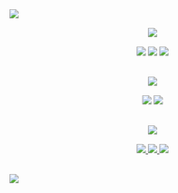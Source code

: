 <img src="https://sun9-80.userapi.com/impg/JZaZj7BfrN33x8NtB1bH_WBFCyIlgkXwswMaXA/OWtM8sdRiCo.jpg?size=2000x40&quality=96&sign=633ed80d7c13defcddec353e11f79d5b&type=album" />
<br><br>
<div align="center">
  <img src="https://psv4.userapi.com/c235131/u399214939/docs/d17/6263ba1f5942/TECHNOLOGIES_AND_TOOLS.png?extra=cDhCWmXhZOXTTWunHZtRaVQtlqlVhAL54ZzG5we0K7rmA1HEOtNxdzrVzgTUX-tKlK_waL52QXtvmDfuw3j4iv5gGEgUZGgRjH7-KKgPPvmASX_AVwqEYi3SS0Gz1FWIuTZwg09oVQozpne23TLKTw1h"/>
</div>
<br>
<div align="center">
  <img src="https://sun9-6.userapi.com/impg/n5IzkrHEdPoVxQsyTTcaeWYTmJiuY_mBlNHe9Q/P0SuFKAV7_Q.jpg?size=240x60&quality=96&sign=8dcb829af99f2cdac9d0bddea3bd50cb&type=album" /> <img src="https://sun9-86.userapi.com/impg/s0pS7Y2HRce5smOnX1_69S37WflxKb7Y7ukwKQ/I6_gQtz6WRU.jpg?size=240x60&quality=96&sign=600cbd8be7c4196634ee0a0224426516&type=album" /> <img src="https://sun9-7.userapi.com/impg/KQ6GVLM3esFLzYGpruo5la06Hp9AAcoY6Uc5pw/8YypPogY8KU.jpg?size=240x60&quality=96&sign=c6cd08f06452a13d601da45efbcb8063&type=album" /> 
</div>
<br><br>
<div align="center">
  <img src="https://psv4.userapi.com/c237331/u399214939/docs/d59/adfe732cc781/MY_GOALS.png?extra=L_mRfB1E3kJwBZlLb-eXccTL9FY_J6KFWQo_iPsMjV2YTYnkuONAoBD68xJUYBB3T4lJyHMnTEQiJnP2DDvqc2FR-WAwTavpRLhNNpFwuF_yRFGVIZDPO6yOHuG0h6Jufcj7-OTBMCc5UXXivYZzD1Tg"/>
</div>
<br>
<div align="center">
<img src="https://sun9-79.userapi.com/impg/pe6I62BZUxyY421FnkV01WEkyV2cx-XrHW0FKQ/3-yBLczFJD0.jpg?size=240x60&quality=96&sign=1fd10c3d3dc62a8bd3f0def660bbde76&type=album"/> <img src="https://sun9-87.userapi.com/impg/J5ijPq0D3YV9o47ZSJVIVwVt9d6tYdu70D1ehg/RbZvUfYAsWc.jpg?size=240x60&quality=96&sign=78d6b9608005f4db44f4dd50039cb1a7&type=album" />
</div>
<br><br>
<div align="center">
  <img src="https://psv4.userapi.com/c237331/u399214939/docs/d46/c8d5fb4a04b0/CONTACTS.png?extra=S-1yIK7xqBNKaL8ymEZMpu2vxcR06unVsZlmVcGVXyj1G-gekshuGTIph3dIXLQOSq9d9hUVkLq4E5TFmNTt5Fn56RexUZ_jKFyLz23NMzdF7Axw48w2fcklfZTt2VxbYUqywcOHlzw9OEiWlPlzKij-"/>
</div>
<br>
<div align="center">
  <a href="https://mail.google.com/mail/u/0/#inbox?compose=DmwnWtMkMHmkpBLXGwNMFZwcstwVCCkfbjxbrfmRZzCrkjFFVHFnlDwWjLfbzmHRtKFtrMSvTxsG" target="_blank">
    <img src="https://sun9-85.userapi.com/impg/NcQXo0K-XTDyL2eoDtQNJXP0LiQrcVRkIbw3Fw/uXH_3mMjXTw.jpg?size=240x60&quality=96&sign=d43bccd66f94a6b6f48241b469bc3ad0&type=album" />
  </a>
  <a href="https://t.me/mistbtv" target="_blank">
    <img src="https://sun9-68.userapi.com/impg/rzmOiniM5jnJuasfvLkL5QZRSJ1nLvOyjFYAIw/3sK1JGGuvm0.jpg?size=240x60&quality=96&sign=ebb7b5f6993fafbe8c83cb8f77e70719&type=album" />
  </a>
  <a href="https://togliatti.hh.ru/resume/9f49e091ff05b9228d0039ed1f765362434a41" target="_blank">
    <img src="https://sun9-1.userapi.com/impg/6nMx1DLe9RC6KQb89udFHMSfP5QYywHv2NFcdA/TI2CrTzVebU.jpg?size=240x60&quality=96&sign=e9139482fb0eb6201872793b5ad286ef&type=album" />
  </a>
</div>
<br><br>
<img src="https://sun9-84.userapi.com/impg/RPRCGg5ctulTTJK6RxEdTTs5OLyf7uiTERZFag/TiwQMs01J3s.jpg?size=2000x40&quality=96&sign=bd8be93c3da8be5aad63e6c446e99bd2&type=album" />
